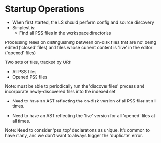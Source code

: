 
Startup Operations
==================
- When first started, the LS should perform config and source discovery
- Simplest is:
  - Find all PSS files in the workspace directories


Processing relies on distinguishing between on-disk files that are not
being edited ('closed' files) and files whose current content is 'live'
in the editor ('opened' files).

Two sets of files, tracked by URI:
- All PSS files
- Opened PSS files

Note: must be able to periodically run the 'discover files' process and
incorporate newly-discovered files into the indexed set

- Need to have an AST reflecting the on-disk version of all PSS files
  at all times.

- Need to have an AST reflecting the 'live' version for all 'opened'
  files at all times.


Note: Need to consider 'pss_top' declarations as unique. It's common
to have many, and we don't want to always trigger the 'duplicate' error.
